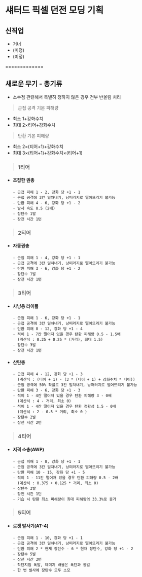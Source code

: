 # 섀터드 픽셀 던전 모딩 기획
## 신직업
* 거너
* (미정)
* (미정)

=============

## 새로운 무기 - 총기류

* 소수점 관련해서 특별히 정하지 않은 경우 전부 반올림 처리
> 근접 공격 기본 피해량

  - 최소 1+강화수치
  - 최대 2×티어+강화수치

> 탄환 기본 피해량

   - 최소 2×(티어+1)+강화수치
   - 최대 3×(티어+1)+강화수치×(티어+1)

>### 1티어

* #### 조잡한 권총

      - 근접 피해 1 - 2, 강화 당 +1 - 1
      - 근접 공격에 3칸 밀쳐내기, 낭떠러지로 떨어뜨리기 불가능
      - 탄환 피해 4 - 6, 강화 당 +1 - 2
      - 발사 속도 0.5 (2배)
      - 장탄수 1발
      - 장전 시간 1턴

>### 2티어

* #### 자동권총

      - 근접 피해 1 - 4, 강화 당 +1 - 1
      - 근접 공격에 3칸 밀쳐내기, 낭떠러지로 떨어뜨리기 불가능
      - 탄환 피해 3 - 6, 강화 당 +1 - 2
      - 장탄수 1발
      - 장전 시간 1턴

>### 3티어

* #### 사냥용 라이플

      - 근접 피해 1 - 6, 강화 당 +1 - 1
      - 근접 공격에 3칸 밀쳐내기, 낭떠러지로 떨어뜨리기 불가능
      - 탄환 피해 8 - 12, 강화 당 +1 - 4
      - 적이 1 - 7칸 떨어져 있을 경우 탄환 피해량 0.5 - 1.5배
        (계산식 : 0.25 + 0.25 * (거리), 최대 1.5)
      - 장탄수 3발
      - 장전 시간 1턴


* #### 산탄총
       
         
      - 근접 피해 4 - 12, 강화 당 +1 - 3
        (계산식 : (티어 + 1) - (3 * (티어 + 1) + 강화수치 * 티어))
      - 근접 공격에 50% 확률로 3칸 밀쳐내기, 낭떠러지로 떨어뜨리기 불가능
      - 탄환 피해 3 - 6, 강화 당 +1 - 3
      - 적이 1 - 4칸 떨어져 있을 경우 탄환 피해량 3 - 0배
        (계산식 : 4 - 거리, 최소 0)
      - 적이 1 - 4칸 떨어져 있을 경우 탄환 정확성 1.5 - 0배
        (계산식 : 2 - 0.5 * 거리, 최소 0 )  
      - 장탄수 2발
      - 장전 시간 2턴

>### 4티어

* #### 저격 소총(AWP)

      - 근접 피해 1 - 8, 강화 당 +1 - 1
      - 근접 공격에 3칸 밀쳐내기, 낭떠러지로 떨어뜨리기 불가능
      - 탄환 피해 10 - 15, 강화 당 +1 - 5
      - 적이 1 - 11칸 떨어져 있을 경우 탄환 피해량 0.5 - 2배
        (계산식 : 0.375 + 0.125 * 거리, 최소 0) 
      - 장탄수 3발
      - 장전 시간 1턴
      - 기습 시 탄환 최소 피해량이 최대 피해량의 33.3%로 증가

>### 5티어

* #### 로켓 발사기(AT-4)

      - 근접 피해 1 - 10, 강화 당 +1 - 1
      - 근접 공격에 3칸 밀쳐내기, 낭떠러지로 떨어뜨리기 불가능
      - 탄환 피해 2 * 현재 장탄수 - 6 * 현재 장탄수, 강화 당 +1 - 2
      - 장탄수 5발
      - 장전 시간 3턴
      - 착탄지점 폭발, 데미지 배율은 폭탄과 동일
      - 한 번 발사에 장탄수 모두 소모